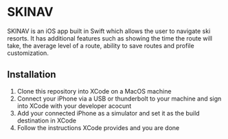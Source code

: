 # SKINAV

SKINAV is an iOS app built in Swift which allows the user to navigate ski resorts. It has additional features such as showing the time the route will take, the average level of a route, ability to save routes and profile customization.

<h2>Installation</h2>

1. Clone this repository into XCode on a MacOS machine
2. Connect your iPhone via a USB or thunderbolt to your machine and sign into XCode with your developer acocunt
3. Add your connected iPhone as a simulator and set it as the build destination in XCode
4. Follow the instructions XCode provides and you are done


